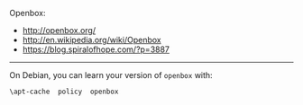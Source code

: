 Openbox:

  - http://openbox.org/
  - http://en.wikipedia.org/wiki/Openbox
  - https://blog.spiralofhope.com/?p=3887

----

On Debian, you can learn your version of `openbox` with:

`\apt-cache  policy  openbox`
